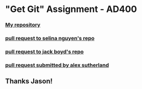 
"Get Git" Assignment - AD400
============================

### [My repository](https://github.com/mxwllndrsn/ad400-repo)

### [pull request to selina nguyen's repo](https://github.com/selinapn/helloworld/pull/1)

### [pull request to jack boyd's repo](https://github.com/jleeboyd/AD400HW5/pull/2)

### [pull request submitted by alex sutherland](https://github.com/mxwllndrsn/ad400-repo/pull/5)

## Thanks Jason!
